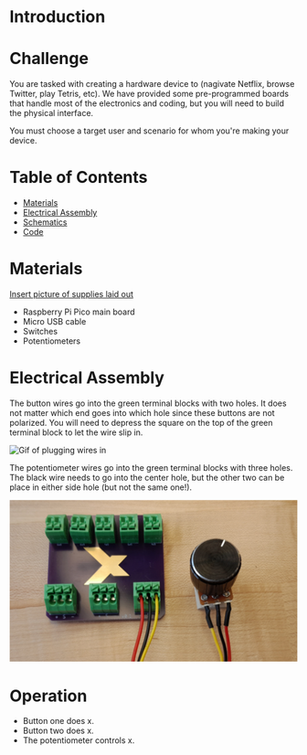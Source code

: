 # Introduction

# Challenge
You are tasked with creating a hardware device to (nagivate Netflix, browse Twitter, play Tetris, etc). We have provided some pre-programmed boards that handle most of the electronics and coding, but you will need to build the physical interface.

You must choose a target user and scenario for whom you're making your device.

# Table of Contents
- [Materials](#materials)
- [Electrical Assembly](#electrical-assembly)
- [Schematics]()
- [Code](src/README.md)

# Materials
[Insert picture of supplies laid out]()
- Raspberry Pi Pico main board
- Micro USB cable
- Switches
- Potentiometers

# Electrical Assembly
The button wires go into the green terminal blocks with two holes. It does not matter which end goes into which hole since these buttons are not polarized. You will need to depress the square on the top of the green terminal block to let the wire slip in.

![Gif of plugging wires in](assets/wiring.gif)

The potentiometer wires go into the green terminal blocks with three holes. The black wire needs to go into the center hole, but the other two can be place in either side hole (but not the same one!).

![Wired potentiometer](assets/wiring_potentiometer.svg)

# Operation
- Button one does x.
- Button two does x.
- The potentiometer controls x.